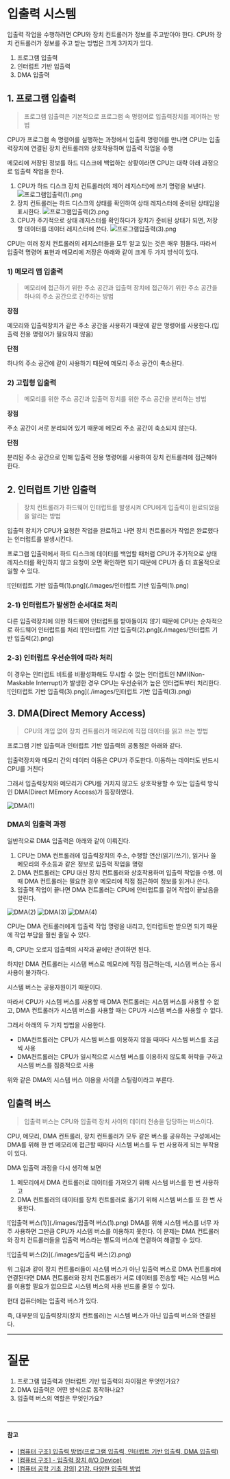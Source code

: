 # 입출력 시스템
입출력 작업을 수행하려면 CPU와 장치 컨트롤러가 정보를 주고받아야 한다.
CPU와 장치 컨트롤러가 정보를 주고 받는 방법은 크게 3가지가 있다.

1. 프로그램 입출력
2. 인터럽트 기반 입출력
3. DMA 입출력

## 1. 프로그램 입출력
> 프로그램 입출력은 기본적으로 프로그램 속 명령어로 입출력장치를 제어하는 방법

CPU가 프로그램 속 명령어를 실행하는 과정에서 입출력 명령어를 만나면 CPU는 입출력장치에 연결된 장치 컨트롤러와 상호작용하며 입출력 작업을 수행

메모리에 저장된 정보를 하드 디스크에 백업하는 상황이라면 CPU는 대략 아래 과정으로 입출력 작업을 한다.

1) CPU가 하드 디스크 장치 컨트롤러(의 제어 레지스터)에 쓰기 명령을 보낸다.
![프로그램입출력(1).png](./images/프로그램입출력(1).png)
2) 장치 컨트롤러는 하드 디스크의 상태를 확인하여 상태 레지스터에 준비된 상태임을 표시한다.
![프로그램입출력(2).png](./images/프로그램입출력(2).png)
3) CPU가 주기적으로 상태 레지스터를 확인하다가 장치가 준비된 상태가 되면, 저장할 데이터를 데이터 레지스터에 쓴다.
![프로그램입출력(3).png](./images/프로그램입출력(3).png)

CPU는 여러 장치 컨트롤러의 레지스터들을 모두 알고 있는 것은 매우 힘들다.
따라서 입출력 명령어 표현과 메모리에 저장은 아래와 같이 크게 두 가지 방식이 있다.

### 1) 메모리 맵 입출력
> 메모리에 접근하기 위한 주소 공간과 입출력 장치에 접근하기 위한 주소 공간을 하나의 주소 공간으로 간주하는 방법

**장점**

메모리와 입출력장치가 같은 주소 공간을 사용하기 때문에 같은 명령어를 사용한다.(입출력 전용 명령어가 필요하지 않음)

**단점**

하나의 주소 공간에 같이 사용하기 때문에 메모리 주소 공간이 축소된다.

### 2) 고립형 입출력
> 메모리를 위한 주소 공간과 입출력 장치를 위한 주소 공간을 분리하는 방법

**장점**

주소 공간이 서로 분리되어 있기 때문에 메모리 주소 공간이 축소되지 않는다.

**단점**

분리된 주소 공간으로 인해 입출력 전용 명령어를 사용하여 장치 컨트롤러에 접근해야 한다.

## 2. 인터럽트 기반 입출력
> 장치 컨트롤러가 하드웨어 인터럽트를 발생시켜 CPU에게 입출력이 완료되었음을 알리는 방법

입출력 장치가 CPU가 요청한 작업을 완료하고 나면 장치 컨트롤러가 작업은 완료했다는 인터럽트를 발생시킨다. 

프로그램 입출력에서 하드 디스크에 데이터를 백업할 때처럼 CPU가 주기적으로 상태 레지스터를 확인하지 않고 요청이 오면 확인하면 되기 때문에 CPU가 좀 더 효율적으로 일할 수 있다.

![인터럽트 기반 입출력(1).png](./images/인터럽트 기반 입출력(1).png)
### 2-1) 인터럽트가 발생한 순서대로 처리
다른 입출력장치에 의한 하드웨어 인터럽트를 받아들이지 않기 때문에 CPU는 순차적으로 하드웨어 인터럽트를 처리
![인터럽트 기반 입출력(2).png](./images/인터럽트 기반 입출력(2).png)
### 2-3) 인터럽트 우선순위에 따라 처리
이 경우는 인터럽트 비트를 비활성화해도 무시할 수 없는 인터럽트인 NMI(Non-Maskable Interrupt)가 발생한 경우 CPU는 우선순위가 높은 인터럽트부터 처리한다.
![인터럽트 기반 입출력(3).png](./images/인터럽트 기반 입출력(3).png)



## 3. DMA(Direct Memory Access)
> CPU의 개입 없이 장치 컨트롤러가 메모리에 직접 데이터를 읽고 쓰는 방법
 
프로그램 기반 입출력과 인터럽트 기반 입출력의 공통점은 아래와 같다.

입출력장치와 메모리 간의 데이터 이동은 CPU가 주도한다. 이동하는 데이터도 반드시 CPU를 거친다

그래서 입출력장치와 메모리가 CPU를 거치지 않고도 상호작용할 수 있는 입출력 방식인 DMA(Direct MEmory Access)가 등장하였다.

![DMA(1)](./images/DMA(1).png)

### DMA의 입출력 과정

일반적으로 DMA 입출력은 아래와 같이 이뤄진다.

1. CPU는 DMA 컨트롤러에 입출력장치의 주소, 수행할 연산(읽기/쓰기), 읽거나 쓸 메모리의 주소등과 같은 정보로 입출력 작업을 명령
2. DMA 컨트롤러는 CPU 대신 장치 컨트롤러와 상호작용하며 입출력 작업을 수행. 이때 DMA 컨트롤러는 필요한 경우 메모리에 직접 접근하여 정보를 읽거나 쓴다.
3. 입출력 작업이 끝나면 DMA 컨트롤러는 CPU에 인터럽트를 걸어 작업이 끝났음을 알린다.

![DMA(2)](./images/DMA(2).png)
![DMA(3)](./images/DMA(3).png)
![DMA(4)](./images/DMA(4).png)

CPU는 DMA 컨트롤러에게 입출력 작업 명령을 내리고, 인터럽트만 받으면 되기 때문에 작업 부담을 훨씬 줄일 수 있다.

즉, CPU는 오로지 입출력의 시작과 끝에만 관여하면 된다.

하지만 DMA 컨트롤러는 시스템 버스로 메모리에 직접 접근하는데, 시스템 버스는 동시 사용이 불가하다.

시스템 버스는 공용자원이기 때문이다.

따라서 CPU가 시스템 버스를 사용할 때 DMA 컨트롤러는 시스템 버스를 사용할 수 없고, DMA 컨트롤러가 시스템 버스를 사용할 때는 CPU가 시스템 버스를 사용할 수 없다.

그래서 아래의 두 가지 방법을 사용한다.

- DMA컨트롤러는 CPU가 시스템 버스를 이용하지 않을 때마다 시스템 버스를 조금씩 사용
- DMA컨트롤러는 CPU가 일시적으로 시스템 버스를 이용하지 않도록 허락을 구하고 시스템 버스를 집중적으로 사용

위와 같은 DMA의 시스템 버스 이용을 사이클 스틸링이라고 부른다.


## 입출력 버스
> 입출력 버스는 CPU와 입출력 장치 사이의 데이터 전송을 담당하는 버스이다.

CPU, 메모리, DMA 컨트롤러, 장치 컨트롤러가 모두 같은 버스를 공유하는 구성에서는 DMA를 위해 한 번 메모리에 접근할 때마다 시스템 버스를 두 번 사용하게 되는 부작용이 있다.

DMA 입출력 과정을 다시 생각해 보면

1. 메모리에서 DMA 컨트롤러로 데이터를 가져오기 위해 시스템 버스를 한 번 사용하고
2. DMA 컨트롤러의 데이터를 장치 컨트롤러로 옮기기 위해 시스템 버스를 또 한 번 사용한다.

![입출력 버스(1)](./images/입출력 버스(1).png)
DMA를 위해 시스템 버스를 너무 자주 사용하면 그만큼 CPU가 시스템 버스를 이용하지 못한다.
이 문제는 DMA 컨트롤러와 장치 컨트롤러들을 입출력 버스라는 별도의 버스에 연결하여 해결할 수 있다.

![입출력 버스(2)](./images/입출력 버스(2).png)

위 그림과 같이 장치 컨트롤러들이 시스템 버스가 아닌 입출력 버스로 DMA 컨트롤러에 연결된다면 DMA 컨트롤러와 장치 컨트롤러가 서로 데이터를 전송할 때는 시스템 버스를 이용할 필요가 없으므로 시스템 버스의 사용 빈드롤 줄일 수 있다.

현대 컴퓨터에는 입출력 버스가 있다.

즉, 대부분의 입출력장치(장치 컨트롤러)는 시스템 버스가 아닌 입출력 버스와 연결된다.

---
# 질문
1. 프로그램 입출력과 인터럽트 기반 입출력의 차이점은 무엇인가요?
2. DMA 입출력은 어떤 방식으로 동작하나요?
3. 입출력 버스의 역할은 무엇인가요?

<br>

---

#### 참고
- [[컴퓨터 구조] 입출력 방법(프로그램 입출력, 인터럽트 기반 입출력, DMA 입출력)](https://rebugs.tistory.com/306)
- [[컴퓨터 구조] - 입출력 장치 (I/O Device)](https://kangdy25.tistory.com/111#%EC%9E%85%EB%A0%A5%20%EC%9E%A5%EC%B9%98-1)
- [[컴퓨터 공학 기초 강의] 21강. 다양한 입출력 방법](https://www.youtube.com/watch?v=RRgGVu8OCP4&list=PLVsNizTWUw7FCS83JhC1vflK8OcLRG0Hl&index=23)